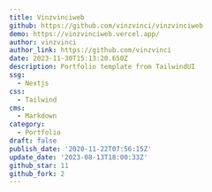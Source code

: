 ```yaml
---
title: Vinzvinciweb
github: https://github.com/vinzvinci/vinzvinciweb
demo: https://vinzvinciweb.vercel.app/
author: vinzvinci
author_link: https://github.com/vinzvinci
date: 2023-11-30T15:13:20.650Z
description: Portfolio template from TailwindUI
ssg:
  - Nextjs
css:
  - Tailwind
cms:
  - Markdown
category:
  - Portfolio
draft: false
publish_date: '2020-11-22T07:56:15Z'
update_date: '2023-08-13T18:00:33Z'
github_star: 11
github_fork: 2
---
```

